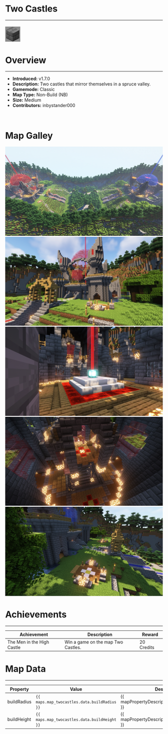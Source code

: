 <!-- replace _map_ with the actual map name -->
<!-- change gamemode type for the Map data description  -->
# Two Castles

***

#### ![twocastlesicon](../assets/maps/twocastles/twocastles-icon.jpg)

# Overview
***
- **Introduced:** v1.7.0
- **Description:** Two castles that mirror themselves in a spruce valley.
- **Gamemode:** Classic
- **Map Type:** Non-Build (NB)
- **Size:** Medium
- **Contributors:** inbystander000

<br />  

# Map Galley
![Two Castles - Overview](../assets/maps/twocastles/twocastles-overview.jpg '')
![Two Castles - Beacon](../assets/maps/twocastles/twocastles-base.jpg '')
![Two Castles - Beacon](../assets/maps/twocastles/twocastles-beacon.jpg '')
![Two Castles - Beacon](../assets/maps/twocastles/twocastles-spawn.jpg '')
![Two Castles - Beacon](../assets/maps/twocastles/twocastles-sponges.jpg '')

# Achievements
***

| Achievement | Description | Reward |
| ----- | ----- | ------ |
| The Men in the High Castle | Win a game on the map Two Castles. | 20 Credits |



# Map Data
***

| Property | Value | Description |
| ----------- | ----------- | ------ |
| buildRadius |`{{ maps.map_twocastles.data.buildRadius }}`| {{ mapPropertyDescriptions.buildRadius.classic }} |
| buildHeight |`{{ maps.map_twocastles.data.buildHeight }}`| {{ mapPropertyDescriptions.buildHeight.classic }} |
